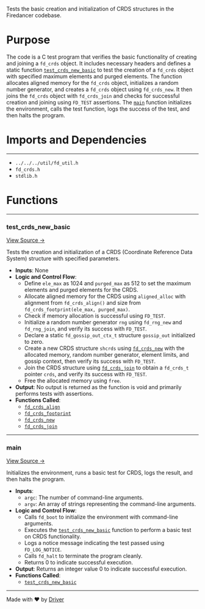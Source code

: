 <!--------------------------------------------------------------------------------->
<!-- IMPORTANT: This file is auto-generated by Driver (https://driver.ai). -------->
<!-- Manual edits may be overwritten on future commits. --------------------------->
<!--------------------------------------------------------------------------------->

Tests the basic creation and initialization of CRDS structures in the Firedancer codebase.

# Purpose
The code is a C test program that verifies the basic functionality of creating and joining a `fd_crds` object. It includes necessary headers and defines a static function [`test_crds_new_basic`](<#test_crds_new_basic>) to test the creation of a `fd_crds` object with specified maximum elements and purged elements. The function allocates aligned memory for the `fd_crds` object, initializes a random number generator, and creates a `fd_crds` object using `fd_crds_new`. It then joins the `fd_crds` object with `fd_crds_join` and checks for successful creation and joining using `FD_TEST` assertions. The [`main`](<#main>) function initializes the environment, calls the test function, logs the success of the test, and then halts the program.
# Imports and Dependencies

---
- `../../../util/fd_util.h`
- `fd_crds.h`
- `stdlib.h`


# Functions

---
### test\_crds\_new\_basic<!-- {{#callable:test_crds_new_basic}} -->
[View Source →](<../../../../../../src/flamenco/gossip/crds/test_crds.c#L6>)

Tests the creation and initialization of a CRDS (Coordinate Reference Data System) structure with specified parameters.
- **Inputs**: None
- **Logic and Control Flow**:
    - Define `ele_max` as 1024 and `purged_max` as 512 to set the maximum elements and purged elements for the CRDS.
    - Allocate aligned memory for the CRDS using `aligned_alloc` with alignment from `fd_crds_align()` and size from `fd_crds_footprint(ele_max, purged_max)`.
    - Check if memory allocation is successful using `FD_TEST`.
    - Initialize a random number generator `rng` using `fd_rng_new` and `fd_rng_join`, and verify its success with `FD_TEST`.
    - Declare a static `fd_gossip_out_ctx_t` structure `gossip_out` initialized to zero.
    - Create a new CRDS structure `shcrds` using [`fd_crds_new`](<fd_crds.c.md#fd_crds_new>) with the allocated memory, random number generator, element limits, and gossip context, then verify its success with `FD_TEST`.
    - Join the CRDS structure using [`fd_crds_join`](<fd_crds.c.md#fd_crds_join>) to obtain a `fd_crds_t` pointer `crds`, and verify its success with `FD_TEST`.
    - Free the allocated memory using `free`.
- **Output**: No output is returned as the function is void and primarily performs tests with assertions.
- **Functions Called**:
    - [`fd_crds_align`](<fd_crds.c.md#fd_crds_align>)
    - [`fd_crds_footprint`](<fd_crds.c.md#fd_crds_footprint>)
    - [`fd_crds_new`](<fd_crds.c.md#fd_crds_new>)
    - [`fd_crds_join`](<fd_crds.c.md#fd_crds_join>)


---
### main<!-- {{#callable:main}} -->
[View Source →](<../../../../../../src/flamenco/gossip/crds/test_crds.c#L29>)

Initializes the environment, runs a basic test for CRDS, logs the result, and then halts the program.
- **Inputs**:
    - `argc`: The number of command-line arguments.
    - `argv`: An array of strings representing the command-line arguments.
- **Logic and Control Flow**:
    - Calls `fd_boot` to initialize the environment with command-line arguments.
    - Executes the [`test_crds_new_basic`](<#test_crds_new_basic>) function to perform a basic test on CRDS functionality.
    - Logs a notice message indicating the test passed using `FD_LOG_NOTICE`.
    - Calls `fd_halt` to terminate the program cleanly.
    - Returns 0 to indicate successful execution.
- **Output**: Returns an integer value 0 to indicate successful execution.
- **Functions Called**:
    - [`test_crds_new_basic`](<#test_crds_new_basic>)



---
Made with ❤️ by [Driver](https://www.driver.ai/)